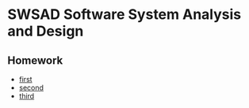 # SWSAD Software System Analysis and Design
## Homework
  - [first](/swsad/first/firstHomework)
  - [second](/swsad/second/secondHomework.md)
  - [third](/swsad/third/thirdHomework)
